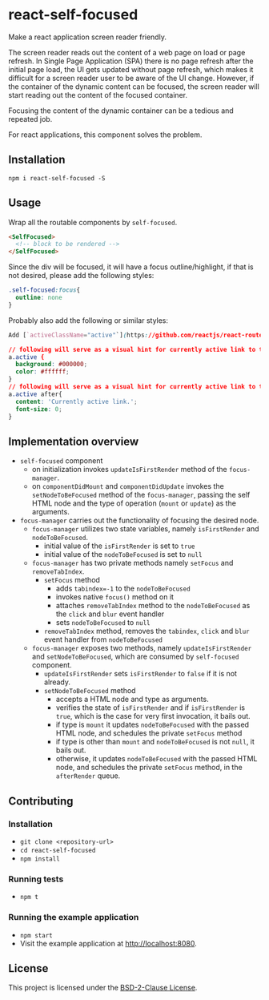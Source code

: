 react-self-focused
==============================================================================

Make a react application screen reader friendly.

The screen reader reads out the content of a web page on load or page refresh.
In Single Page Application (SPA) there is no page refresh after the initial page load, the UI gets updated without page refresh, which makes it difficult for a screen reader user to be aware of the UI change.
However, if the container of the dynamic content can be focused, the screen reader will start reading out the content of the focused container.

Focusing the content of the dynamic container can be a tedious and repeated job.

For react applications, this component solves the problem.

Installation
------------------------------------------------------------------------------

```
npm i react-self-focused -S
```

Usage
------------------------------------------------------------------------------

Wrap all the routable components by `self-focused`.

```html
<SelfFocused>
  <!-- block to be rendered -->
</SelfFocused>
```

Since the div will be focused, it will have a focus outline/highlight, if that is not desired, please add the following styles:

```css
.self-focused:focus{
  outline: none
}
```

Probably also add the following or similar styles:

```css
Add [`activeClassName="active"`](https://github.com/reactjs/react-router-tutorial/tree/master/lessons/05-active-links#active-class-name) to all the `<Link>` component.

// following will serve as a visual hint for currently active link to the sighted users
a.active {
  background: #000000;
  color: #ffffff;
}
// following will serve as a visual hint for currently active link to the sighted users
a.active after{
  content: 'Currently active link.';
  font-size: 0;
}
```

Implementation overview
------------------------------------------------------------------------------
- `self-focused` component
  - on initialization invokes `updateIsFirstRender` method of the `focus-manager`.
  - on `componentDidMount` and `componentDidUpdate` invokes the `setNodeToBeFocused` method of the `focus-manager`, passing the self HTML node and the type of operation (`mount` or `update`) as the arguments.
- `focus-manager` carries out the functionality of focusing the desired node.
  - `focus-manager` utilizes two state variables, namely `isFirstRender` and `nodeToBeFocused`.
    - initial value of the `isFirstRender` is set to `true`
    - initial value of the `nodeToBeFocused` is set to `null`
  - `focus-manager` has two private methods namely `setFocus` and `removeTabIndex`.
    - `setFocus` method
      - adds `tabindex=-1` to the `nodeToBeFocused`
      - invokes native `focus()` method on it
      - attaches `removeTabIndex` method to the `nodeToBeFocused` as the `click` and `blur` event handler
      - sets `nodeToBeFocused` to `null`
    - `removeTabIndex` method, removes the `tabindex`, `click` and `blur` event handler from `nodeToBeFocused`
  - `focus-manager` exposes  two methods, namely `updateIsFirstRender` and `setNodeToBeFocused`, which are consumed by `self-focused` component.
    - `updateIsFirstRender` sets `isFirstRender` to `false` if it is not already.
    - `setNodeToBeFocused` method
      - accepts a HTML node and type as arguments.
      - verifies the state of `isFirstRender` and if `isFirstRender` is `true`, which is the case for very first invocation, it bails out.
      - if type is `mount` it updates `nodeToBeFocused` with the passed HTML node, and schedules the private `setFocus` method
      - if type is other than `mount` and `nodeToBeFocused` is not `null`, it bails out.
      - otherwise, it updates `nodeToBeFocused` with the passed HTML node, and schedules the private `setFocus` method, in the `afterRender` queue.

Contributing
------------------------------------------------------------------------------

### Installation

* `git clone <repository-url>`
* `cd react-self-focused`
* `npm install`


### Running tests

* `npm t`

### Running the example application

* `npm start`
* Visit the example application at [http://localhost:8080](http://localhost:8080).

License
------------------------------------------------------------------------------

This project is licensed under the [BSD-2-Clause License](LICENSE).
